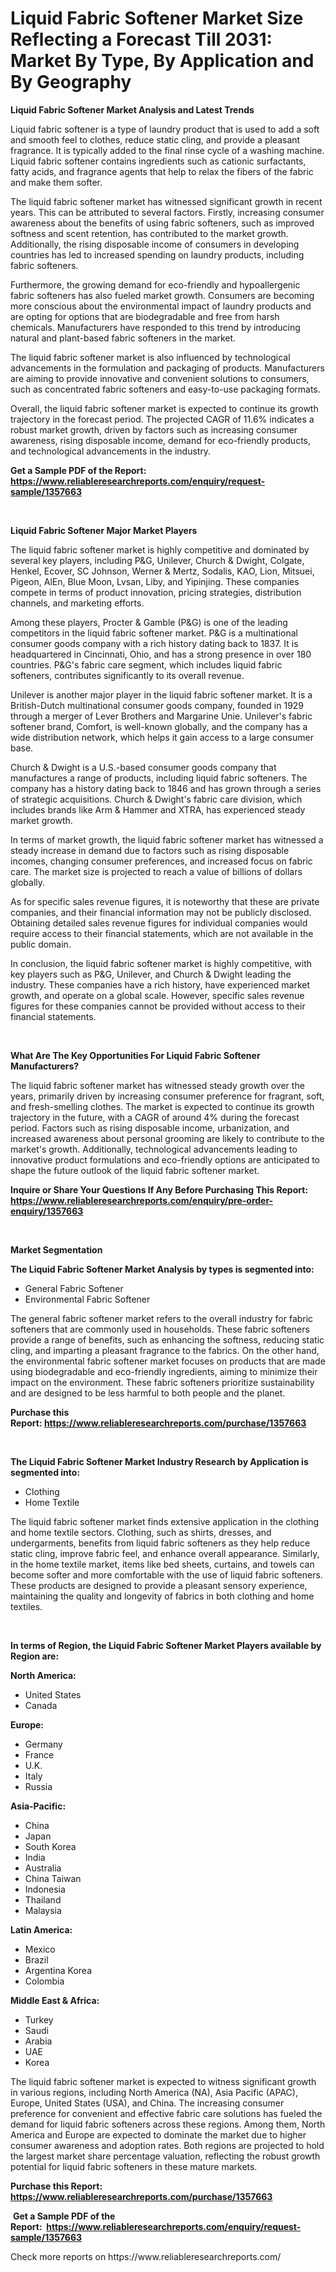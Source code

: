 <p><h1>Liquid Fabric Softener Market Size Reflecting a Forecast Till 2031: Market By Type, By Application and By Geography</h1></p><p><strong>Liquid Fabric Softener Market Analysis and Latest Trends</strong></p>
<p><p>Liquid fabric softener is a type of laundry product that is used to add a soft and smooth feel to clothes, reduce static cling, and provide a pleasant fragrance. It is typically added to the final rinse cycle of a washing machine. Liquid fabric softener contains ingredients such as cationic surfactants, fatty acids, and fragrance agents that help to relax the fibers of the fabric and make them softer.</p><p>The liquid fabric softener market has witnessed significant growth in recent years. This can be attributed to several factors. Firstly, increasing consumer awareness about the benefits of using fabric softeners, such as improved softness and scent retention, has contributed to the market growth. Additionally, the rising disposable income of consumers in developing countries has led to increased spending on laundry products, including fabric softeners.</p><p>Furthermore, the growing demand for eco-friendly and hypoallergenic fabric softeners has also fueled market growth. Consumers are becoming more conscious about the environmental impact of laundry products and are opting for options that are biodegradable and free from harsh chemicals. Manufacturers have responded to this trend by introducing natural and plant-based fabric softeners in the market.</p><p>The liquid fabric softener market is also influenced by technological advancements in the formulation and packaging of products. Manufacturers are aiming to provide innovative and convenient solutions to consumers, such as concentrated fabric softeners and easy-to-use packaging formats.</p><p>Overall, the liquid fabric softener market is expected to continue its growth trajectory in the forecast period. The projected CAGR of 11.6% indicates a robust market growth, driven by factors such as increasing consumer awareness, rising disposable income, demand for eco-friendly products, and technological advancements in the industry.</p></p>
<p><strong>Get a Sample PDF of the Report:&nbsp; <a href="https://www.reliableresearchreports.com/enquiry/request-sample/1357663">https://www.reliableresearchreports.com/enquiry/request-sample/1357663</a></strong></p>
<p>&nbsp;</p>
<p><strong>Liquid Fabric Softener Major Market Players</strong></p>
<p><p>The liquid fabric softener market is highly competitive and dominated by several key players, including P&G, Unilever, Church & Dwight, Colgate, Henkel, Ecover, SC Johnson, Werner & Mertz, Sodalis, KAO, Lion, Mitsuei, Pigeon, AlEn, Blue Moon, Lvsan, Liby, and Yipinjing. These companies compete in terms of product innovation, pricing strategies, distribution channels, and marketing efforts.</p><p>Among these players, Procter & Gamble (P&G) is one of the leading competitors in the liquid fabric softener market. P&G is a multinational consumer goods company with a rich history dating back to 1837. It is headquartered in Cincinnati, Ohio, and has a strong presence in over 180 countries. P&G's fabric care segment, which includes liquid fabric softeners, contributes significantly to its overall revenue.</p><p>Unilever is another major player in the liquid fabric softener market. It is a British-Dutch multinational consumer goods company, founded in 1929 through a merger of Lever Brothers and Margarine Unie. Unilever's fabric softener brand, Comfort, is well-known globally, and the company has a wide distribution network, which helps it gain access to a large consumer base.</p><p>Church & Dwight is a U.S.-based consumer goods company that manufactures a range of products, including liquid fabric softeners. The company has a history dating back to 1846 and has grown through a series of strategic acquisitions. Church & Dwight's fabric care division, which includes brands like Arm & Hammer and XTRA, has experienced steady market growth.</p><p>In terms of market growth, the liquid fabric softener market has witnessed a steady increase in demand due to factors such as rising disposable incomes, changing consumer preferences, and increased focus on fabric care. The market size is projected to reach a value of billions of dollars globally.</p><p>As for specific sales revenue figures, it is noteworthy that these are private companies, and their financial information may not be publicly disclosed. Obtaining detailed sales revenue figures for individual companies would require access to their financial statements, which are not available in the public domain.</p><p>In conclusion, the liquid fabric softener market is highly competitive, with key players such as P&G, Unilever, and Church & Dwight leading the industry. These companies have a rich history, have experienced market growth, and operate on a global scale. However, specific sales revenue figures for these companies cannot be provided without access to their financial statements.</p></p>
<p>&nbsp;</p>
<p><strong>What Are The Key Opportunities For Liquid Fabric Softener Manufacturers?</strong></p>
<p><p>The liquid fabric softener market has witnessed steady growth over the years, primarily driven by increasing consumer preference for fragrant, soft, and fresh-smelling clothes. The market is expected to continue its growth trajectory in the future, with a CAGR of around 4% during the forecast period. Factors such as rising disposable income, urbanization, and increased awareness about personal grooming are likely to contribute to the market's growth. Additionally, technological advancements leading to innovative product formulations and eco-friendly options are anticipated to shape the future outlook of the liquid fabric softener market.</p></p>
<p><strong>Inquire or Share Your Questions If Any Before Purchasing This Report: <a href="https://www.reliableresearchreports.com/enquiry/pre-order-enquiry/1357663">https://www.reliableresearchreports.com/enquiry/pre-order-enquiry/1357663</a></strong></p>
<p>&nbsp;</p>
<p><strong>Market Segmentation</strong></p>
<p><strong>The Liquid Fabric Softener Market Analysis by types is segmented into:</strong></p>
<p><ul><li>General Fabric Softener</li><li>Environmental Fabric Softener</li></ul></p>
<p><p>The general fabric softener market refers to the overall industry for fabric softeners that are commonly used in households. These fabric softeners provide a range of benefits, such as enhancing the softness, reducing static cling, and imparting a pleasant fragrance to the fabrics. On the other hand, the environmental fabric softener market focuses on products that are made using biodegradable and eco-friendly ingredients, aiming to minimize their impact on the environment. These fabric softeners prioritize sustainability and are designed to be less harmful to both people and the planet.</p></p>
<p><strong>Purchase this Report:&nbsp;<a href="https://www.reliableresearchreports.com/purchase/1357663">https://www.reliableresearchreports.com/purchase/1357663</a></strong></p>
<p>&nbsp;</p>
<p><strong>The Liquid Fabric Softener Market Industry Research by Application is segmented into:</strong></p>
<p><ul><li>Clothing</li><li>Home Textile</li></ul></p>
<p><p>The liquid fabric softener market finds extensive application in the clothing and home textile sectors. Clothing, such as shirts, dresses, and undergarments, benefits from liquid fabric softeners as they help reduce static cling, improve fabric feel, and enhance overall appearance. Similarly, in the home textile market, items like bed sheets, curtains, and towels can become softer and more comfortable with the use of liquid fabric softeners. These products are designed to provide a pleasant sensory experience, maintaining the quality and longevity of fabrics in both clothing and home textiles.</p></p>
<p>&nbsp;</p>
<p><strong>In terms of Region, the Liquid Fabric Softener Market Players available by Region are:</strong></p>
<p>
    <p> <strong> North America: </strong>
        <ul>
            <li>United States</li>
            <li>Canada</li>
        </ul>
        </p> 
    <p> <strong> Europe: </strong>
        <ul>
            <li>Germany</li>
            <li>France</li>
            <li>U.K.</li>
            <li>Italy</li>
            <li>Russia</li>
        </ul>
        </p> 
    <p> <strong> Asia-Pacific: </strong>
        <ul>
            <li>China</li>
            <li>Japan</li>
            <li>South Korea</li>
            <li>India</li>
            <li>Australia</li>
            <li>China Taiwan</li>
            <li>Indonesia</li>
            <li>Thailand</li>
            <li>Malaysia</li>
        </ul>
        </p> 
    <p> <strong> Latin America: </strong>
        <ul>
            <li>Mexico</li>
            <li>Brazil</li>
            <li>Argentina Korea</li>
            <li>Colombia</li>
        </ul>
        </p> 
    <p> <strong> Middle East & Africa: </strong>
        <ul>
            <li>Turkey</li>
            <li>Saudi</li>
            <li>Arabia</li>
            <li>UAE</li>
            <li>Korea</li>
        </ul>
    </p>
    </p>
<p><p>The liquid fabric softener market is expected to witness significant growth in various regions, including North America (NA), Asia Pacific (APAC), Europe, United States (USA), and China. The increasing consumer preference for convenient and effective fabric care solutions has fueled the demand for liquid fabric softeners across these regions. Among them, North America and Europe are expected to dominate the market due to higher consumer awareness and adoption rates. Both regions are projected to hold the largest market share percentage valuation, reflecting the robust growth potential for liquid fabric softeners in these mature markets.</p></p>
<p><strong>Purchase this Report: <a href="https://www.reliableresearchreports.com/purchase/1357663">https://www.reliableresearchreports.com/purchase/1357663</a></strong></p>
<p>&nbsp;<strong>Get a Sample PDF of the Report:&nbsp;&nbsp;<a href="https://www.reliableresearchreports.com/enquiry/request-sample/1357663">https://www.reliableresearchreports.com/enquiry/request-sample/1357663</a></strong></p>
<p><strong></strong></p>
<p>Check more reports on https://www.reliableresearchreports.com/</p>